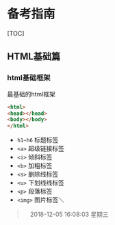 # 备考指南
[TOC]
## HTML基础篇
### html基础框架
最基础的html框架
```html
<html>
<head></head>
<body></body>
</html>
```
- `h1~h6` 标题标签
- `<a>` 超级链接标签
- `<i>` 倾斜标签
- `<b>` 加粗标签
- `<s>` 删除线标签
- `<u>` 下划线线标签
- `<p>` 段落标签
- `<img>` 图片标签＼


>　2018-12-05 16:08:03 星期三
